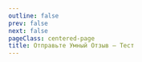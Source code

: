 ```yaml
---
outline: false
prev: false
next: false
pageClass: centered-page
title: Отправьте Умный Отзыв – Тест
---
```


<CoffeePointsCitySelect />



